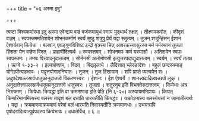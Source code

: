 +++
title = "०६ अस्मा इदु"

+++

त्वष्टा विश्वकर्मास्मा इदु अस्मा एवेन्द्राय वज्रं वर्जकमायुधं रणाय युद्थार्थं तक्षत् । तीक्ष्णमकरोत् । कीदृशं वज्रम् । स्वपस्तममतिशयेन शोभनकर्माणं स्वर्यं सुष्ठु शत्रुषु प्रेर्यं यद्वा स्तुत्यम् । तुजन् शत्रून्हिंसन् ईशान ऐश्वर्यवान् कियेधा । बलवान् एवङ्गुणविशिष्ट इन्द्रो वृत्रस्य चित् आवरकस्यासुरस्य मर्म मर्मस्थानं तुजता हिंसता येन वज्रेण विदत् । प्राहार्षीदित्यर्थः ॥ स्वपस्तमम् । शोभनमपः कर्म यस्यासौ । अतिशयेन स्वपाः स्वपस्तमः । तमपः पित्त्वादनुदात्तत्वम् । सोर्मनसी अलोमोषसी इत्युत्तरपदाद्युदात्तत्वम् । स्वर्यम् । स्वर्यं ततक्ष । ऋग्वे १-३३-२ । इत्यत्रोक्तम् । विदत् । विद्लृलाभे । लैदित्तात् च्लेरङादेशः । बहुलं छन्दस्यमाङ् योगेऽपीत्यडभावः । यद्वृत्तयोगादनिघातः । तुजन् । तुज हिंसायाम् । शपि प्राप्ते व्यत्ययेन शः । अदुपदेशाल्लसार्वधातुकानुदात्तत्वे विकरणस्वरः । ईशानः । ईश ऐश्वर्ये । शानच्यदादित्वाच्छपो लुक् । अनुदात्तेत्त्वाल्लसार्वधातुकानुदात्तत्वे धातुस्वरः । तुजता । शतुरनुम इति विभक्तेरुदात्तत्वम् । कियेधाः अत्र निरुक्तम् । कियेधाः क्रियद्धा इति वा क्रममाणदा इति वेति (नि ६-२०) अस्यायमभिप्रायः । कियत् किम्परिमाणमित्यस्य बलस्य तादृशं बलं दधाति धारयतीति कियद्धाः । यःकोऽप्यस्य बलस्येयत्तां न जानातीत्यर्थः । यद्वा । क्रममाणमाक्रममाणं परेषां बलं धारयति निवारयतीति क्रममाणधाः । उभयत्रापि पृषोदरादित्वात्पूर्वपदस्य कियेभावः । दधातेर्विच् ॥ ६ ॥